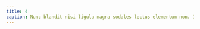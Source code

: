 ```yaml
---
title: 4
caption: Nunc blandit nisi ligula magna sodales lectus elementum non. Integer id venenatis velit.
---
```

